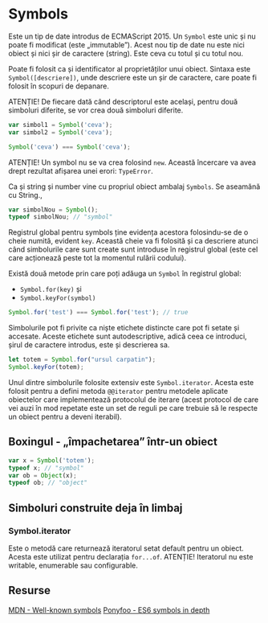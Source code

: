 # Symbols

Este un tip de date introdus de ECMAScript 2015. Un `Symbol` este unic și nu poate fi modificat (este „immutable”). Acest nou tip de date nu este nici obiect și nici șir de caractere (string). Este ceva cu totul și cu totul nou.

Poate fi folosit ca și identificator al proprietăților unui obiect. Sintaxa este `Symbol([descriere])`, unde descriere este un șir de caractere, care poate fi folosit în scopuri de depanare.

ATENȚIE! De fiecare dată când descriptorul este același, pentru două simboluri diferite, se vor crea două simboluri diferite.

```javascript
var simbol1 = Symbol('ceva');
var simbol2 = Symbol('ceva');

Symbol('ceva') === Symbol('ceva');
```

ATENȚIE! Un symbol nu se va crea folosind `new`. Această încercare va avea drept rezultat afișarea unei erori: `TypeError`.

Ca și string și number vine cu propriul obiect ambalaj `Symbols`.
Se aseamănă cu String.,

```javascript
var simbolNou = Symbol();
typeof simbolNou; // "symbol"
```

Registrul global pentru symbols ține evidența acestora folosindu-se de o cheie numită, evident `key`. Această cheie va fi folosită și ca descriere atunci când simbolurile care sunt create sunt introduse în registrul global (este cel care acționează peste tot la momentul rulării codului).

Există două metode prin care poți adăuga un `Symbol` în registrul global:
- `Symbol.for(key)` și
- `Symbol.keyFor(symbol)`

```javascript
Symbol.for('test') === Symbol.for('test'); // true
```

Simbolurile pot fi privite ca niște etichete distincte care pot fi setate și accesate. Aceste etichete sunt autodescriptive, adică ceea ce introduci, șirul de caractere introdus, este și descrierea sa.

```javascript
let totem = Symbol.for("ursul carpatin");
Symbol.keyFor(totem);
```

Unul dintre simbolurile folosite extensiv este `Symbol.iterator`. Acesta este folosit pentru a defini metoda `@@iterator` pentru metodele aplicate obiectelor care implementează protocolul de iterare (acest protocol de care vei auzi în mod repetate este un set de reguli pe care trebuie să le respecte un obiect pentru a deveni iterabil).

## Boxingul - „împachetarea” într-un obiect

```javascript
var x = Symbol('totem');
typeof x; // "symbol"
var ob = Object(x);
typeof ob; // "object"
```

## Simboluri construite deja în limbaj

### Symbol.iterator

Este o metodă care returnează iteratorul setat default pentru un obiect. Acesta este utilizat pentru declarația `for...of`.
ATENȚIE! Iteratorul nu este writable, enumerable sau configurable.

## Resurse

[MDN - Well-known symbols](https://developer.mozilla.org/en/docs/Web/JavaScript/Reference/Global_Objects/Symbol#Well-known_symbols)
[Ponyfoo - ES6 symbols in depth](https://ponyfoo.com/articles/es6-symbols-in-depth)
